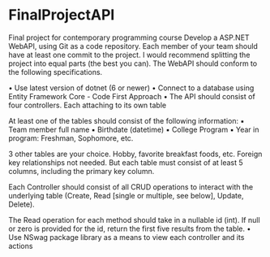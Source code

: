 # FinalProjectAPI
Final project for contemporary programming course
Develop a ASP.NET WebAPI, using Git as a code repository. Each member of your team should have at least one commit to the project. I would recommend splitting the project into equal parts (the best you can). The WebAPI should conform to the following specifications.


• Use latest version of dotnet (6 or newer)
• Connect to a database using Entity Framework Core - Code First Approach
• The API should consist of four controllers. Each attaching to its own table


At least one of the tables should consist of the following information:
▪ Team member full name
▪ Birthdate (datetime)
▪ College Program
▪ Year in program: Freshman, Sophomore, etc.

3 other tables are your choice. Hobby, favorite breakfast foods, etc. Foreign key relationships not needed. But each table must consist of at least 5 columns, including the primary key column.

Each Controller should consist of all CRUD operations to interact with the underlying table (Create, Read [single or multiple, see below], Update, Delete).


The Read operation for each method should take in a nullable id (int). If null or zero is provided for the id, return the first five results from the table.
• Use NSwag package library as a means to view each controller and its actions
